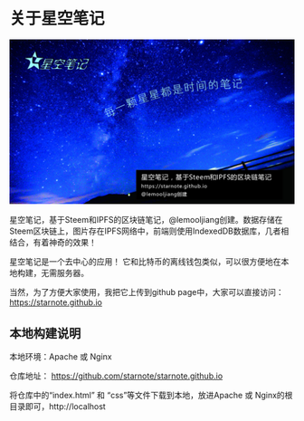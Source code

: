 # 关于星空笔记

![星空笔记](./img/starnote.jpg)


星空笔记，基于Steem和IPFS的区块链笔记，@lemooljiang创建。数据存储在Steem区块链上，图片存在IPFS网络中，前端则使用IndexedDB数据库，几者相结合，有着神奇的效果！

星空笔记是一个去中心的应用！ 它和比特币的离线钱包类似，可以很方便地在本地构建，无需服务器。

当然，为了方便大家使用，我把它上传到github page中，大家可以直接访问：https://starnote.github.io

## 本地构建说明
本地环境：Apache 或 Nginx

仓库地址： https://github.com/starnote/starnote.github.io

将仓库中的“index.html” 和 “css”等文件下载到本地，放进Apache 或 Nginx的根目录即可，http://localhost
